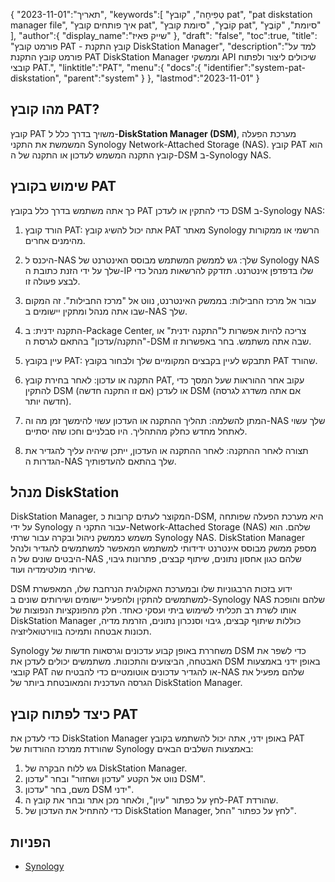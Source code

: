 {
"תאריך":"2023-11-01",
   "keywords":[
"טְפִיחָה",
"קובץ pat",
"pat diskstation manager file",
"איך פותחים קובץ pat",
"קוֹבֶץ",
"סיומת קובץ pat",
"סיומת",
"קוֹבֶץ"
],
   "author":{
"display_name":"שייק פאיז"
},
"draft": "false",
"toc":true,
"title": "פורמט קובץ PAT - קובץ התקנת DiskStation Manager",
   "description":"למד על פורמט קובץ התקנת PAT DiskStation Manager וממשקי API שיכולים ליצור ולפתוח קובצי PAT.",
   "linktitle":"PAT",
   "menu":{
      "docs":{
         "identifier":"system-pat-diskstation",
         "parent":"system"
}
},
"lastmod":"2023-11-01"
}

## מהו קובץ PAT?

קובץ PAT משויך בדרך כלל ל-**DiskStation Manager (DSM)**, מערכת הפעלה המשמשת את התקני Synology Network-Attached Storage (NAS). קובץ PAT הוא קובץ התקנה המשמש לעדכון או התקנה של ה-DSM ב-Synology NAS.

## שימוש בקובץ PAT

כך אתה משתמש בדרך כלל בקובץ PAT כדי להתקין או לעדכן DSM ב-Synology NAS:

1. הורד קובץ PAT: אתה יכול להשיג קובץ PAT מאתר Synology הרשמי או ממקורות מהימנים אחרים.
    







2. היכנס ל-NAS שלך: גש לממשק המשתמש מבוסס האינטרנט של Synology NAS שלך על ידי הזנת כתובת ה-IP שלו בדפדפן אינטרנט. תזדקק להרשאות מנהל כדי לבצע פעולה זו.
    







3. עבור אל מרכז החבילות: בממשק האינטרנט, נווט אל "מרכז החבילות". זה המקום שבו אתה מנהל ומתקין יישומים ב-NAS שלך.
    







4. התקנה ידנית: ב-Package Center, צריכה להיות אפשרות ל"התקנה ידנית" או "התקנה/עדכון" בהתאם לגרסת ה-DSM שבה אתה משתמש. בחר באפשרות זו.
    







5. עיין בקובץ PAT: תתבקש לעיין בקבצים המקומיים שלך ולבחור בקובץ PAT שהורד.
    







6. התקנה או עדכון: לאחר בחירת קובץ PAT, עקוב אחר ההוראות שעל המסך כדי להתקין DSM (אם זו התקנה חדשה) או לעדכן DSM (אם אתה משדרג לגרסה חדשה יותר).
    







7. המתן להשלמה: תהליך ההתקנה או העדכון עשוי להימשך זמן מה וה-NAS שלך עשוי לאתחל מחדש כחלק מהתהליך. היו סבלניים וחכו שזה יסתיים.
    







8. תצורה לאחר ההתקנה: לאחר ההתקנה או העדכון, ייתכן שיהיה עליך להגדיר את הגדרות ה-NAS שלך בהתאם להעדפותיך.

## מנהל DiskStation

DiskStation Manager, המקוצר לעתים קרובות כ-DSM, היא מערכת הפעלה שפותחה על ידי Synology עבור התקני ה-Network-Attached Storage (NAS) שלהם. הוא משמש כממשק ניהול ובקרה עבור שרתי Synology NAS. DiskStation Manager מספק ממשק מבוסס אינטרנט ידידותי למשתמש המאפשר למשתמשים להגדיר ולנהל היבטים שונים של ה-NAS שלהם כגון אחסון נתונים, שיתוף קבצים, פתרונות גיבוי, שירותי מולטימדיה ועוד.

DSM ידוע בזכות הרבגוניות שלו ובמערכת האקולוגית הנרחבת שלו, המאפשרת למשתמשים להתקין ולהפעיל יישומים ושירותים שונים ב-Synology NAS שלהם והופכת אותו לשרת רב תכליתי לשימוש ביתי ועסקי כאחד. חלק מהפונקציות הנפוצות של DiskStation Manager כוללות שיתוף קבצים, גיבוי וסנכרון נתונים, הזרמת מדיה, תכונות אבטחה ותמיכה בווירטואליזציה.

Synology משחררת באופן קבוע עדכונים וגרסאות חדשות של DSM כדי לשפר את האבטחה, הביצועים והתכונות. משתמשים יכולים לעדכן את DSM באופן ידני באמצעות קובצי PAT או להגדיר עדכונים אוטומטיים כדי להבטיח שה-NAS שלהם מפעיל את הגרסה העדכנית והמאובטחת ביותר של DiskStation Manager.

## כיצד לפתוח קובץ PAT

כדי לעדכן את DiskStation Manager באופן ידני, אתה יכול להשתמש בקובץ PAT שהורדת ממרכז ההורדות של Synology באמצעות השלבים הבאים:

1. גש ללוח הבקרה של DiskStation Manager.
2. נווט אל הקטע "עדכון ושחזור" ובחר "עדכון DSM".
3. משם, בחר "עדכון DSM ידני".
4. לחץ על כפתור "עיון", ולאחר מכן אתר ובחר את קובץ ה-PAT שהורדת.
5. כדי להתחיל את העדכון של DiskStation Manager, לחץ על כפתור "החל".

## הפניות
* [Synology](https://en.wikipedia.org/wiki/Synology)

